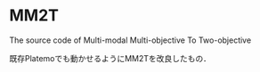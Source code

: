 # MM2T
The source code of Multi-modal Multi-objective To Two-objective

既存Platemoでも動かせるようにMM2Tを改良したもの．
